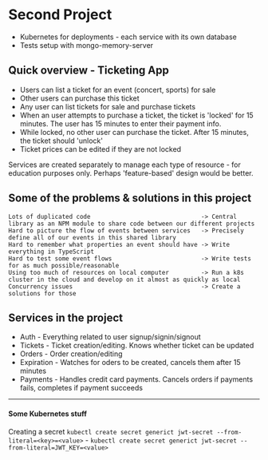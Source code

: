 # Second Project

- Kubernetes for deployments - each service with its own database
- Tests setup with mongo-memory-server

## Quick overview - Ticketing App

- Users can list a ticket for an event (concert, sports) for sale
- Other users can purchase this ticket
- Any user can list tickets for sale and purchase tickets
- When an user attempts to purchase a ticket, the ticket is 'locked' for 15 minutes. The user has 15 minutes to enter their payment info.
- While locked, no other user can purchase the ticket. After 15 minutes, the ticket should 'unlock'
- Ticket prices can be edited if they are not locked

Services are created separately to manage each type of resource - for education purposes only. Perhaps 'feature-based' design would be better.

## Some of the problems & solutions in this project

```
Lots of duplicated code                               -> Central library as an NPM module to share code between our different projects
Hard to picture the flow of events between services   -> Precisely define all of our events in this shared library
Hard to remember what properties an event should have -> Write everything in TypeScript
Hard to test some event flows                         -> Write tests for as much possible/reasonable
Using too much of resources on local computer         -> Run a k8s cluster in the cloud and develop on it almost as quickly as local
Concurrency issues                                    -> Create a solutions for those
```

## Services in the project

- Auth - Everything related to user signup/signin/signout
- Tickets - Ticket creation/editing. Knows whether ticket can be updated
- Orders - Order creation/editing
- Expiration - Watches for oders to be created, cancels them after 15 minutes
- Payments - Handles credit card payments. Cancels orders if payments fails, completes if payment succeeds

<hr>

#### Some Kubernetes stuff

Creating a secret `kubectl create secret generict jwt-secret --from-literal=<key>=<value>` - `kubectl create secret generict jwt-secret --from-literal=JWT_KEY=<value>`
